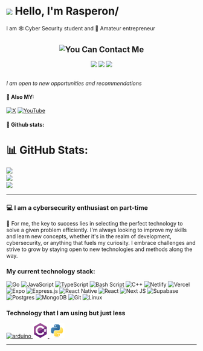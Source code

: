 
# <img src="https://media.giphy.com/media/hvRJCLFzcasrR4ia7z/giphy.gif" width="30px"> Hello, I'm Rasperon/


I am  🕸️ Cyber Security student and 🚀 Amateur entrepreneur  





<h2 align="center"><img src="https://readme-typing-svg.herokuapp.com?font=Pacifico&pause=1000&color&background=69FF2000&center=true&vCenter=true&repeat=false&width=435&lines=You Can Contact Me" alt="You Can Contact Me" /></h2>
<p align="center">
 <a align="center" href="https://discord.com/users/1257029819791577088" target"blank_"><img src="https://img.shields.io/badge/Discord%20-7289DA.svg?&style=for-the-badge&logo=discord&logoColor=white"></a>
  <a align="center" href="https://www.github.com/rasperon" target"blank_"><img src="https://img.shields.io/badge/GitHub%20-191717.svg?&style=for-the-badge&logo=github&logoColor=white"></a>
 <a align="center" href="https://www.instagram.com/rasperon.c" target"blank_"><img src="https://img.shields.io/badge/INSTAGRAM%20-DC3175.svg?&style=for-the-badge&logo=instagram&logoColor=white"></a>
<br> </br>

*I am open to new opportunities and recommendations*


#### 🔎 Also MY: 

[![X](https://img.shields.io/badge/X%20account-%23000000.svg?&style=for-the-badge&logo=x&logoColor=white)](https://x.com/rasperonc)
[![YouTube](https://img.shields.io/badge/YouTube-%23FF0000.svg?&style=for-the-badge&logo=youtube&logoColor=white)](https://www.youtube.com/@siberkalp)



#### 📜 Github stats:

# 📊 GitHub Stats:
![](https://github-readme-stats.vercel.app/api?username=rasperon&theme=dark&hide_border=false&include_all_commits=true&count_private=true)<br/>
![](https://github-readme-streak-stats.herokuapp.com/?user=rasperon&theme=dark&hide_border=false)<br/>
![](https://github-readme-stats.vercel.app/api/top-langs/?username=rasperon&theme=dark&hide_border=false&include_all_commits=true&count_private=true&layout=compact)


--- 
### 💻 I am a cybersecurity enthusiast on part-time

🔧 For me, the key to success lies in selecting the perfect technology to solve a given problem efficiently. I'm always looking to improve my skills and learn new concepts, whether it's in the realm of development, cybersecurity, or anything that fuels my curiosity. I embrace challenges and strive to grow by staying open to new technologies and methods along the way.

### My current technology stack:
![Go](https://img.shields.io/badge/go-%2300ADD8.svg?style=for-the-badge&logo=go&logoColor=white) ![JavaScript](https://img.shields.io/badge/javascript-%23323330.svg?style=for-the-badge&logo=javascript&logoColor=%23F7DF1E) ![TypeScript](https://img.shields.io/badge/typescript-%23007ACC.svg?style=for-the-badge&logo=typescript&logoColor=white) ![Bash Script](https://img.shields.io/badge/bash_script-%23121011.svg?style=for-the-badge&logo=gnu-bash&logoColor=white) ![C++](https://img.shields.io/badge/c++-%2300599C.svg?style=for-the-badge&logo=c%2B%2B&logoColor=white) ![Netlify](https://img.shields.io/badge/netlify-%23000000.svg?style=for-the-badge&logo=netlify&logoColor=#00C7B7) ![Vercel](https://img.shields.io/badge/vercel-%23000000.svg?style=for-the-badge&logo=vercel&logoColor=white) ![Expo](https://img.shields.io/badge/expo-1C1E24?style=for-the-badge&logo=expo&logoColor=#D04A37) ![Express.js](https://img.shields.io/badge/express.js-%23404d59.svg?style=for-the-badge&logo=express&logoColor=%2361DAFB) ![React Native](https://img.shields.io/badge/react_native-%2320232a.svg?style=for-the-badge&logo=react&logoColor=%2361DAFB) ![React](https://img.shields.io/badge/react-%2320232a.svg?style=for-the-badge&logo=react&logoColor=%2361DAFB) ![Next JS](https://img.shields.io/badge/Next-black?style=for-the-badge&logo=next.js&logoColor=white) ![Supabase](https://img.shields.io/badge/Supabase-3ECF8E?style=for-the-badge&logo=supabase&logoColor=white) ![Postgres](https://img.shields.io/badge/postgres-%23316192.svg?style=for-the-badge&logo=postgresql&logoColor=white) ![MongoDB](https://img.shields.io/badge/MongoDB-%234ea94b.svg?style=for-the-badge&logo=mongodb&logoColor=white) ![Git](https://img.shields.io/badge/git-%23F05033.svg?style=for-the-badge&logo=git&logoColor=white) ![Linux](https://img.shields.io/badge/linux-FCC624.svg?style=for-the-badge&logo=linux&logoColor=black) 

### Technology that I am using but just less
<p align="left"> <a href="https://www.arduino.cc/" target="_blank" rel="noreferrer"> <img src="https://cdn.worldvectorlogo.com/logos/arduino-1.svg" alt="arduino" width="40" height="40"/> </a> <a href="https://www.w3schools.com/cs/" target="_blank" rel="noreferrer"> <img src="https://raw.githubusercontent.com/devicons/devicon/master/icons/csharp/csharp-original.svg" alt="csharp" width="40" height="40"/> </a> <a href="https://www.python.org" target="_blank" rel="noreferrer"> <img src="https://raw.githubusercontent.com/devicons/devicon/master/icons/python/python-original.svg" alt="python" width="40" height="40"/> </a> </p>

---

